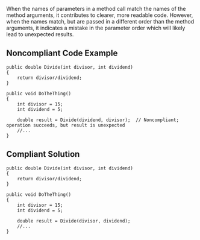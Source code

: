 When the names of parameters in a method call match the names of the method arguments, it contributes to clearer, more readable code. However, when the names match, but are passed in a different order than the method arguments, it indicates a mistake in the parameter order which will likely lead to unexpected results.
 
## Noncompliant Code Example

    public double Divide(int divisor, int dividend)
    {
        return divisor/dividend;
    }
    
    public void DoTheThing()
    {
        int divisor = 15;
        int dividend = 5;
    
        double result = Divide(dividend, divisor);  // Noncompliant; operation succeeds, but result is unexpected
        //...
    }

## Compliant Solution

    public double Divide(int divisor, int dividend)
    {
        return divisor/dividend;
    }
    
    public void DoTheThing()
    {
        int divisor = 15;
        int dividend = 5;
    
        double result = Divide(divisor, dividend);
        //...
    }